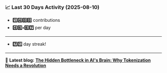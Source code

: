 <!--START_STATS-->
### 📈 Last 30 Days Activity (2025-08-10)  
- **1️⃣4️⃣0️⃣0️⃣** contributions  
- **4️⃣6️⃣•6️⃣7️⃣** per day
---
- **7️⃣1️⃣** day streak!
---
📝 **Latest blog:** [**The Hidden Bottleneck in AI's Brain: Why Tokenization Needs a Revolution**](https://andriak.com/blog/tokenization-revolution)
<!--END_STATS-->
